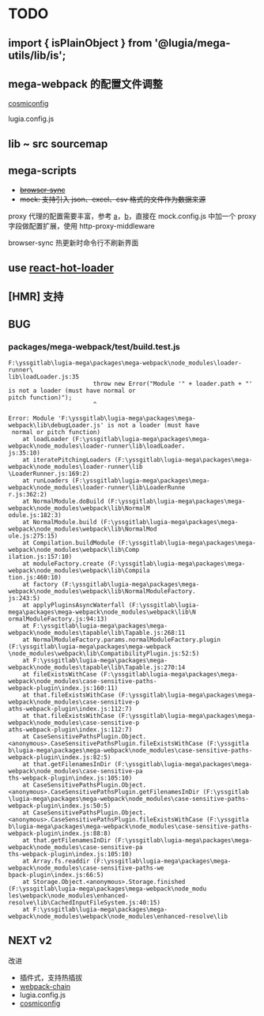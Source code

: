 # TODO

## import { isPlainObject } from '@lugia/mega-utils/lib/is';

## mega-webpack 的配置文件调整

[cosmiconfig](https://github.com/davidtheclark/cosmiconfig)

lugia.config.js

## lib ~ src sourcemap

## mega-scripts

- ~~[browser-sync](https://github.com/BrowserSync/browser-sync)~~
- ~~mock: 支持引入 json、excel、csv 格式的文件作为数据来源~~

proxy 代理的配置需要丰富，参考 [a](https://webpack.js.org/configuration/dev-server/#devserver-proxy)，[b](https://github.com/webpack/webpack-dev-server/blob/master/lib/Server.js)，直接在 mock.config.js 中加一个 proxy 字段做配置扩展，使用 http-proxy-middleware

browser-sync 热更新时命令行不刷新界面

## use [react-hot-loader](https://github.com/gaearon/react-hot-loader)

## [HMR] 支持

## BUG

### packages/mega-webpack/test/build.test.js

```
F:\yssgitlab\lugia-mega\packages\mega-webpack\node_modules\loader-runner\
lib\loadLoader.js:35
                        throw new Error("Module '" + loader.path + "' is not a loader (must have normal or
pitch function)");
                        ^

Error: Module 'F:\yssgitlab\lugia-mega\packages\mega-webpack\lib\debugLoader.js' is not a loader (must have
 normal or pitch function)
    at loadLoader (F:\yssgitlab\lugia-mega\packages\mega-webpack\node_modules\loader-runner\lib\loadLoader.
js:35:10)
    at iteratePitchingLoaders (F:\yssgitlab\lugia-mega\packages\mega-webpack\node_modules\loader-runner\lib
\LoaderRunner.js:169:2)
    at runLoaders (F:\yssgitlab\lugia-mega\packages\mega-webpack\node_modules\loader-runner\lib\LoaderRunne
r.js:362:2)
    at NormalModule.doBuild (F:\yssgitlab\lugia-mega\packages\mega-webpack\node_modules\webpack\lib\NormalM
odule.js:182:3)
    at NormalModule.build (F:\yssgitlab\lugia-mega\packages\mega-webpack\node_modules\webpack\lib\NormalMod
ule.js:275:15)
    at Compilation.buildModule (F:\yssgitlab\lugia-mega\packages\mega-webpack\node_modules\webpack\lib\Comp
ilation.js:157:10)
    at moduleFactory.create (F:\yssgitlab\lugia-mega\packages\mega-webpack\node_modules\webpack\lib\Compila
tion.js:460:10)
    at factory (F:\yssgitlab\lugia-mega\packages\mega-webpack\node_modules\webpack\lib\NormalModuleFactory.
js:243:5)
    at applyPluginsAsyncWaterfall (F:\yssgitlab\lugia-mega\packages\mega-webpack\node_modules\webpack\lib\N
ormalModuleFactory.js:94:13)
    at F:\yssgitlab\lugia-mega\packages\mega-webpack\node_modules\tapable\lib\Tapable.js:268:11
    at NormalModuleFactory.params.normalModuleFactory.plugin (F:\yssgitlab\lugia-mega\packages\mega-webpack
\node_modules\webpack\lib\CompatibilityPlugin.js:52:5)
    at F:\yssgitlab\lugia-mega\packages\mega-webpack\node_modules\tapable\lib\Tapable.js:270:14
    at fileExistsWithCase (F:\yssgitlab\lugia-mega\packages\mega-webpack\node_modules\case-sensitive-paths-
webpack-plugin\index.js:160:11)
    at that.fileExistsWithCase (F:\yssgitlab\lugia-mega\packages\mega-webpack\node_modules\case-sensitive-p
aths-webpack-plugin\index.js:112:7)
    at that.fileExistsWithCase (F:\yssgitlab\lugia-mega\packages\mega-webpack\node_modules\case-sensitive-p
aths-webpack-plugin\index.js:112:7)
    at CaseSensitivePathsPlugin.Object.<anonymous>.CaseSensitivePathsPlugin.fileExistsWithCase (F:\yssgitla
b\lugia-mega\packages\mega-webpack\node_modules\case-sensitive-paths-webpack-plugin\index.js:82:5)
    at that.getFilenamesInDir (F:\yssgitlab\lugia-mega\packages\mega-webpack\node_modules\case-sensitive-pa
ths-webpack-plugin\index.js:105:10)
    at CaseSensitivePathsPlugin.Object.<anonymous>.CaseSensitivePathsPlugin.getFilenamesInDir (F:\yssgitlab
\lugia-mega\packages\mega-webpack\node_modules\case-sensitive-paths-webpack-plugin\index.js:50:5)
    at CaseSensitivePathsPlugin.Object.<anonymous>.CaseSensitivePathsPlugin.fileExistsWithCase (F:\yssgitla
b\lugia-mega\packages\mega-webpack\node_modules\case-sensitive-paths-webpack-plugin\index.js:88:8)
    at that.getFilenamesInDir (F:\yssgitlab\lugia-mega\packages\mega-webpack\node_modules\case-sensitive-pa
ths-webpack-plugin\index.js:105:10)
    at Array.fs.readdir (F:\yssgitlab\lugia-mega\packages\mega-webpack\node_modules\case-sensitive-paths-we
bpack-plugin\index.js:66:5)
    at Storage.Object.<anonymous>.Storage.finished (F:\yssgitlab\lugia-mega\packages\mega-webpack\node_modu
les\webpack\node_modules\enhanced-resolve\lib\CachedInputFileSystem.js:40:15)
    at F:\yssgitlab\lugia-mega\packages\mega-webpack\node_modules\webpack\node_modules\enhanced-resolve\lib
```

## NEXT v2

改进

- 插件式，支持热插拔
- [webpack-chain](https://github.com/neutrinojs/webpack-chain)
- lugia.config.js
- [cosmiconfig](https://github.com/davidtheclark/cosmiconfig)
